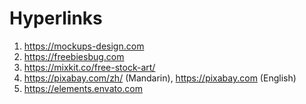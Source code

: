# Hyperlinks

1. https://mockups-design.com
2. https://freebiesbug.com
3. https://mixkit.co/free-stock-art/
4. https://pixabay.com/zh/ (Mandarin), https://pixabay.com (English)
5. https://elements.envato.com